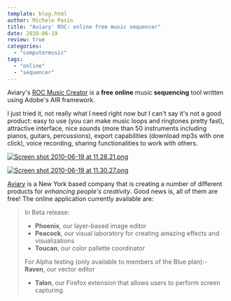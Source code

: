 ```yaml
---
template: blog.html
author: Michele Pasin
title: "Aviary' ROC: online free music sequencer"
date: 2010-06-19
review: true
categories: 
  - "computermusic"
tags: 
  - "online"
  - "sequencer"
---
```


Aviary's [ROC Music Creator](http://aviary.com/tools/music-creator) is a **free** **online** music **sequencing** tool written using Adobe's AIR framework.

I just tried it, not really what I need right now but I can't say it's not a good product: easy to use (you can make music loops and ringtones pretty fast), attractive interface, nice sounds (more than 50 instruments including pianos, guitars, percussions), export capabilities (download mp3s with one click), voice recording, sharing functionalities to work with others.

[![Screen shot 2010-06-19 at 11.28.21.png](/img/Screen-shot-2010-06-19-at-11.28.21.png)](http://www.michelepasin.org/blog/wp-content/uploads/2010/06/Screen-shot-2010-06-19-at-11.28.21.png)

[![Screen shot 2010-06-19 at 11.30.27.png](/img/Screen-shot-2010-06-19-at-11.30.27.png)](http://www.michelepasin.org/blog/wp-content/uploads/2010/06/Screen-shot-2010-06-19-at-11.30.27.png)

[Aviary](http://aviary.com/) is a New York based company that is creating a number of different products for _enhancing people's creativity_. Good news is, all of them are free! The online application currently available are:

> In Beta release:
> 
> - **Phoenix**, our layer-based image editor
> - **Peacock**, our visual laboratory for creating amazing effects and visualizations
> - **Toucan**, our color pallette coordinator
> 
> For Alpha testing (only available to members of the Blue plan):- **Raven**, our vector editor
> - **Talon**, our Firefox extension that allows users to perform screen capturing.
